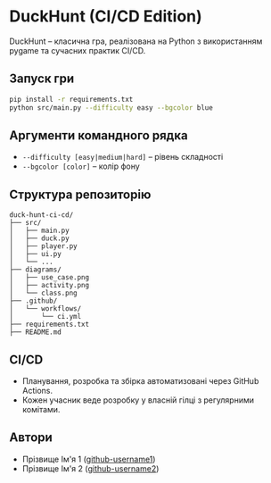 # DuckHunt (CI/CD Edition)

DuckHunt – класична гра, реалізована на Python з використанням pygame та сучасних практик CI/CD.

## Запуск гри

```bash
pip install -r requirements.txt
python src/main.py --difficulty easy --bgcolor blue
```

## Аргументи командного рядка

- `--difficulty [easy|medium|hard]` – рівень складності
- `--bgcolor [color]` – колір фону

## Структура репозиторію

```
duck-hunt-ci-cd/
├── src/
│   ├── main.py
│   ├── duck.py
│   ├── player.py
│   ├── ui.py
│   └── ...
├── diagrams/
│   ├── use_case.png
│   ├── activity.png
│   └── class.png
├── .github/
│   └── workflows/
│       └── ci.yml
├── requirements.txt
├── README.md
```

## CI/CD

- Планування, розробка та збірка автоматизовані через GitHub Actions.
- Кожен учасник веде розробку у власній гілці з регулярними комітами.

## Автори

- Прізвище Ім'я 1 ([github-username1](https://github.com/github-username1))
- Прізвище Ім'я 2 ([github-username2](https://github.com/github-username2))
